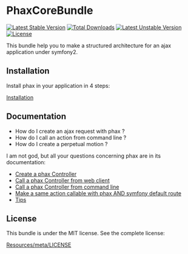 PhaxCoreBundle
==============

[![Latest Stable Version](https://poser.pugx.org/phax/phax-bundle/v/stable.png)](https://packagist.org/packages/phax/phax-bundle)
[![Total Downloads](https://poser.pugx.org/phax/phax-bundle/downloads.png)](https://packagist.org/packages/phax/phax-bundle)
[![Latest Unstable Version](https://poser.pugx.org/phax/phax-bundle/v/unstable.png)](https://packagist.org/packages/phax/phax-bundle)
[![License](https://poser.pugx.org/phax/phax-bundle/license.png)](https://packagist.org/packages/phax/phax-bundle)

This bundle help you to make a structured architecture for an ajax application under symfony2.


Installation
------------

Install phax in your application in 4 steps:

[Installation](https://github.com/alcalyn/phax-bundle/blob/master/Phax/CoreBundle/Resources/doc/index.md)


Documentation
-------------

- How do I create an ajax request with phax ?
- How do I call an action from command line ?
- How do I create a perpetual motion ?

I am not god, but all your questions concerning phax are in its documentation:

- [Create a phax Controller](https://github.com/alcalyn/phax-bundle/blob/master/Phax/CoreBundle/Resources/doc/1_createPhaxController.md)
- [Call a phax Controller from web client](https://github.com/alcalyn/phax-bundle/blob/master/Phax/CoreBundle/Resources/doc/2_callControllerWeb.md)
- [Call a phax Controller from command line](https://github.com/alcalyn/phax-bundle/blob/master/Phax/CoreBundle/Resources/doc/3_callControllerCli.md)
- [Make a same action callable with phax AND symfony default route](https://github.com/alcalyn/phax-bundle/blob/master/Phax/CoreBundle/Resources/doc/4_hybridController.md)
- [Tips](https://github.com/alcalyn/phax-bundle/blob/master/Phax/CoreBundle/Resources/doc/5_tips.md)


License
-------

This bundle is under the MIT license. See the complete license:

[Resources/meta/LICENSE](https://github.com/alcalyn/phax-bundle/blob/master/Phax/CoreBundle/Resources/meta/LICENSE)

